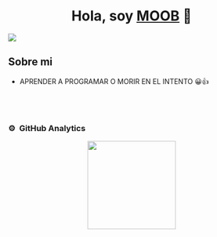 <div align="center">
<h1 align="center">Hola, soy <a href="https://aristi.dev">MOOB</a> 👋</h1>
</div>
<img src="https://i.pinimg.com/736x/ad/8f/e9/ad8fe909eb437f34b14512e97d72b3f1.jpg">

## Sobre mi

- APRENDER A PROGRAMAR O MORIR EN EL INTENTO 😀👍

<br>

</div>
                                                                                      
</td>
                                                                                      
</td>  
</table>                                                                                 
</div>
<br>

### ⚙️ &nbsp;GitHub Analytics

<p align="center">
<a href="https://github.com/MOOB02">
  <img height="180em" src="https://github-readme-stats-eight-theta.vercel.app/api?username=MOOB02&show_icons=true&theme=tokyonight&include_all_commits=true&count_private=true"/>
</a>
</p>
